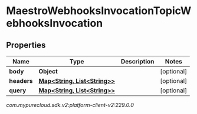# MaestroWebhooksInvocationTopicWebhooksInvocation


## Properties

| Name | Type | Description | Notes |
| ------------ | ------------- | ------------- | ------------- |
| **body** | **Object** |  |  [optional] |
| **headers** | [**Map&lt;String, List&lt;String&gt;&gt;**](List) |  |  [optional] |
| **query** | [**Map&lt;String, List&lt;String&gt;&gt;**](List) |  |  [optional] |




_com.mypurecloud.sdk.v2:platform-client-v2:229.0.0_

